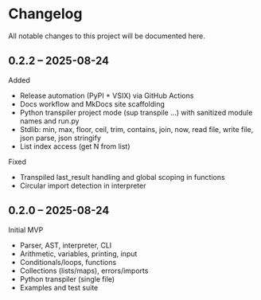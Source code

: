 Changelog
=========

All notable changes to this project will be documented here.

0.2.2 – 2025-08-24
-------------------
Added
- Release automation (PyPI + VSIX) via GitHub Actions
- Docs workflow and MkDocs site scaffolding
- Python transpiler project mode (sup transpile …) with sanitized module names and run.py
- Stdlib: min, max, floor, ceil, trim, contains, join, now, read file, write file, json parse, json stringify
- List index access (get N from list)

Fixed
- Transpiled last_result handling and global scoping in functions
- Circular import detection in interpreter

0.2.0 – 2025-08-24
-------------------
Initial MVP
- Parser, AST, interpreter, CLI
- Arithmetic, variables, printing, input
- Conditionals/loops, functions
- Collections (lists/maps), errors/imports
- Python transpiler (single file)
- Examples and test suite


